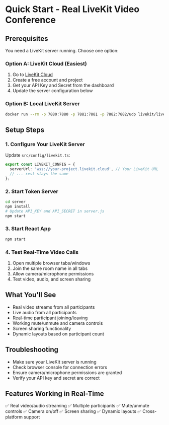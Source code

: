 # Quick Start - Real LiveKit Video Conference

## Prerequisites
You need a LiveKit server running. Choose one option:

### Option A: LiveKit Cloud (Easiest)
1. Go to [LiveKit Cloud](https://cloud.livekit.io/)
2. Create a free account and project
3. Get your API Key and Secret from the dashboard
4. Update the server configuration below

### Option B: Local LiveKit Server
```bash
docker run --rm -p 7880:7880 -p 7881:7881 -p 7882:7882/udp livekit/livekit-server --dev
```

## Setup Steps

### 1. Configure Your LiveKit Server
Update `src/config/livekit.ts`:
```typescript
export const LIVEKIT_CONFIG = {
  serverUrl: 'wss://your-project.livekit.cloud', // Your LiveKit URL
  // ... rest stays the same
};
```

### 2. Start Token Server
```bash
cd server
npm install
# Update API_KEY and API_SECRET in server.js
npm start
```

### 3. Start React App
```bash
npm start
```

### 4. Test Real-Time Video Calls
1. Open multiple browser tabs/windows
2. Join the same room name in all tabs
3. Allow camera/microphone permissions
4. Test video, audio, and screen sharing

## What You'll See
- Real video streams from all participants
- Live audio from all participants
- Real-time participant joining/leaving
- Working mute/unmute and camera controls
- Screen sharing functionality
- Dynamic layouts based on participant count

## Troubleshooting
- Make sure your LiveKit server is running
- Check browser console for connection errors
- Ensure camera/microphone permissions are granted
- Verify your API key and secret are correct

## Features Working in Real-Time
✅ Real video/audio streaming
✅ Multiple participants
✅ Mute/unmute controls
✅ Camera on/off
✅ Screen sharing
✅ Dynamic layouts
✅ Cross-platform support
